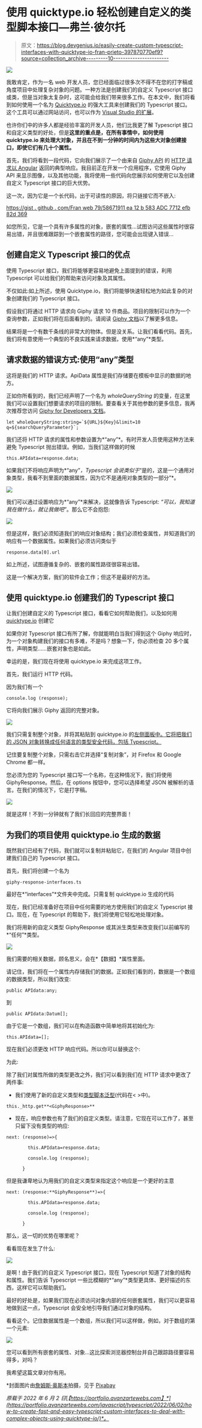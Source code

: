 # 使用 quicktype.io 轻松创建自定义的类型脚本接口—弗兰·彼尔托

> 原文：<https://blog.devgenius.io/easily-create-custom-typescript-interfaces-with-quicktype-io-fran-prieto-397870770ef9?source=collection_archive---------10----------------------->

![](img/10dfccf201e68b21a0f2ea6eb3a28ef6.png)

我敢肯定，作为一名 web 开发人员，您已经面临过很多次不得不在您的打字稿或角度项目中处理复杂对象的问题。一种方法是创建我们的自定义 Typescript 接口或类，但是当对象太复杂时，这可能会给我们带来很多工作。在本文中，我们将看到如何使用一个名为 [Quicktype.io](https://quicktype.io/) 的强大工具来创建我们的 Typescript 接口。这个工具可以通过网站访问，也可以作为 [Visual Studio 的扩展](https://marketplace.visualstudio.com/items?itemName=quicktype.quicktype)。

也许你们中的许多人都是经验丰富的开发人员，他们比我更了解 Typescript 接口和自定义类型的好处，但是**这里的重点是，在所有事情中，如何使用 quicktype.io 来处理大对象，并且在不到一分钟的时间内为这些大对象创建接口，即使它们有几十个属性。**

首先，我们将看到一段代码，它向我们展示了一个由来自 [Giphy API](https://developers.giphy.com/) 的 [HTTP 请求以 Angular](https://angular.io/guide/http) 返回的典型响应。我目前正在开发一个应用程序，它使用 Giphy API 来显示图像，以及其他功能，我将使用一些代码向您展示如何使用它以及创建自定义 Typescript 接口的巨大优势。

这一次，因为它是一个长代码，出于可读性的原因，将只链接它而不嵌入:

[https://gist . github . com/Fran web 79/58671911 ea 12 b 583 ADC 7712 efb 82d 369](https://gist.github.com/Franweb79/58671911ea12b583adc7712efb82d369)

如您所见，它是一个具有许多属性的对象，嵌套的属性…试图访问这些属性时很容易出错，并且很难跟踪到一个嵌套属性的路径，您可能会出现键入错误…

## 创建自定义 Typescript 接口的优点

使用 Typescript 接口，我们将能够更容易地避免上面提到的错误，利用 Typescript 可以给我们的帮助来访问对象及其属性。

不仅如此:如上所述，使用 Quicktype.io，我们将能够快速轻松地为如此复杂的对象创建我们的 Typescript 接口。

假设我们将通过 HTTP 请求向 Giphy 请求 10 件商品。项目的限制可以作为一个查询参数，正如我们将在后面看到的。请阅读 [Giphy 文档](https://developers.giphy.com/docs/api/endpoint#search)以了解更多信息。

结果将是一个有数千条线的非常大的物体。但是没关系。让我们看看代码。首先，我们将有意使用一个典型的不良实践来请求数据，使用*“any”*类型。

## 请求数据的错误方式:使用“any”类型

这将是我们的 HTTP 请求。ApiData 属性是我们存储要在模板中显示的数据的地方。

正如你所看到的，我们已经声明了一个名为 *wholeQueryString* 的变量，在这里我们可以设置我们想要请求的项目的限制。要查看关于其他参数的更多信息，我再次推荐您访问 [Giphy for Developers 文档](https://developers.giphy.com/docs/sdk)。

```
let wholeQueryString:string=`${URL}${Key}&limit=10 q=${searchQueryParameter}`;
```

我们还将 HTTP 请求的属性和参数设置为*“any”*。有时开发人员使用这种方法来避免 Typescript 抛出错误。例如，当我们这样做的时候

```
this.APIdata=response.data;
```

如果我们不将响应声明为*“any”*，Typescript 会说类似于*“是的，这是一个通用对象类型，我看不到里面的数据属性，因为它不是通用对象类型的一部分”*。

![](img/bc4e55e89fb0c0cb4819fb8a74268bc3.png)

我们可以通过设置响应为*“any”*来解决，这就像告诉 Typescript: *“可以，我知道我在做什么，就让我做吧”*。那么它不会抱怨:

![](img/010a66a35d1131ee6153f01dd92ce00b.png)

但是这样，我们必须知道我们的响应对象结构；我们必须检查属性，并知道我们的响应有一个数据属性。如果我们必须访问类似于

```
response.data[0].url
```

如上所述，试图遵循复杂的、嵌套的属性路径很容易出错。

这是一个解决方案，我们的软件会工作；但这不是最好的方法。

## 使用 quicktype.io 创建我们的 Typescript 接口

让我们创建自定义的 Typescript 接口，看看它如何帮助我们，以及如何用 [quicktype.io](https://quicktype.io/) 创建它

如果你对 Typescript 接口有所了解，你就能明白当我们得到这个 Giphy 响应时，为一个对象构建我们的接口有多难，不是吗？想象一下，你必须检查 20 多个属性，声明类型……嵌套对象也是如此。

幸运的是，我们现在将使用 quicktype.io 来完成这项工作。

首先，我们运行 HTTP 代码。

因为我们有一个

```
console.log (response);
```

它将向我们展示 Giphy 返回的完整对象。

![](img/6ea9362d991734b8b265ccac2419b1ef.png)

我们只需复制整个对象，并将其粘贴到 quicktype.io 的[左侧面板中。它将把我们的 JSON 对象转换成任何语言的类型安全代码，包括 Typescript。](https://app.quicktype.io/)

记住要复制整个对象，只需右击它并选择“复制对象”，对 Firefox 和 Google Chrome 都一样。

您必须为您的 Typescript 接口写一个名称，在这种情况下，我们将使用 GiphyResponse。然后，在 options 按钮中，您可以选择希望 JSON 被解析的语言。在我们的情况下，它是打字稿。

![](img/9f60256d6b3f976e6167898b5ee24604.png)

就是这样！不到一分钟就有了我们长回应的完整界面！

## 为我们的项目使用 quicktype.io 生成的数据

既然我们已经有了代码，我们就可以复制并粘贴它，在我们的 Angular 项目中创建我们自己的 Typescript 接口。

首先，我们将创建一个名为

```
giphy-response-interfaces.ts
```

最好在*“interfaces”*文件夹中完成。只需复制 quicktype.io 生成的代码

现在，我们已经准备好在项目中任何需要的地方使用我们的自定义 Typescript 接口。现在，在 Typescript 的帮助下，我们将使用它轻松地处理对象。

我们将用新的自定义类型 GiphyResponse 或其派生类型来改变我们以前编写的*“任何”*类型。

![](img/621e9cfae814aa1454d3e7d5da0345a7.png)

我们需要的相关数据，顾名思义，会在*【数据】*属性里面。

请记住，我们将在一个属性内存储我们的数据。正如我们看到的，数据是一个数组的数据类型，所以我们改变:

```
public APIdata:any;
```

到

```
public APIdata:Datum[];
```

由于它是一个数组，我们可以在构造函数中简单地将其初始化为:

```
this.APIdata=[];
```

现在我们必须更改 HTTP 响应代码。所以你可以替换这个:

为此:

除了我们对属性所做的类型更改之外，我们可以看到我们在 HTTP 请求中更改了两件事:

*   我们使用了新的自定义类型和[类型脚本泛型](https://www.typescriptlang.org/docs/handbook/2/generics.html)(代码在< >中)。

```
this._http.get**<GiphyResponse>**
```

*   现在，响应参数也有了我们的自定义类型。请注意，它现在可以工作了，甚至只留下没有类型的响应:

```
next: (response)=>{

        this.APIdata=response.data;

        console.log (response);

      }
```

但是我谦卑地认为用我们的自定义类型来指定这个响应是一个更好的主意

```
next: (response:**GiphyResponse**)=>{

        this.APIdata=response.data;

        console.log (response);

      }
```

那么，这一切的优势在哪里呢？

看看现在发生了什么:

![](img/e178c6e700a152b111c214548be66022.png)

是啊！由于我们的自定义 Typescript 接口，现在 Typescript 知道了对象的结构和属性。我们告诉 Typescript 一些比模糊的*“any”*类型更具体、更好描述的东西，这样它可以帮助我们。

最好的好处是，如果我们现在必须访问对象内部的任何嵌套属性，我们可以更容易地做到这一点，Typescript 会安全地引导我们通过对象的结构。

看看这个。记住数据属性是一个数组，所以我们可以这样做，例如，对于数组的第一个元素:

![](img/ab69cfde465d85919032bffb4807fbce.png)

您可以看到所有嵌套的属性、对象…这比探索浏览器控制台并自己跟踪路径要容易得多，对吗？

我希望这篇文章对你有用。

*封面图片由[詹姆斯·奥斯本](https://pixabay.com/es/users/jamesmarkosborne-1640589/?utm_source=link-attribution&utm_medium=referral&utm_campaign=image&utm_content=1076536)拍摄，见于 [Pixabay](https://pixabay.com/es/?utm_source=link-attribution&utm_medium=referral&utm_campaign=image&utm_content=1076536)

*原载于 2022 年 6 月 2 日*[*【https://portfolio.avanzartewebs.com】*](https://portfolio.avanzartewebs.com/javascript/typescript/2022/06/02/how-to-create-fast-and-easy-typescript-custom-interfaces-to-deal-with-complex-objects-using-quicktype-io/)*。*